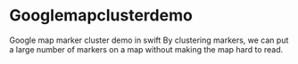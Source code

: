 # Googlemapclusterdemo
Google map marker cluster demo in swift
By clustering  markers, we can put a large number of markers on a map without making the map hard to read.
